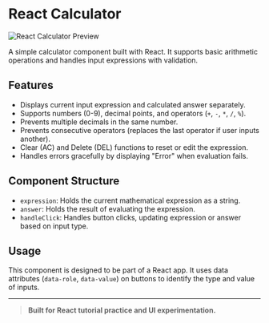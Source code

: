 # React Calculator

![React Calculator Preview](https://react-calculator-mu-dusky.vercel.app/preview.png)

A simple calculator component built with React. It supports basic arithmetic operations and handles input expressions with validation.

## Features

- Displays current input expression and calculated answer separately.
- Supports numbers (0-9), decimal points, and operators (`+`, `-`, `*`, `/`, `%`).
- Prevents multiple decimals in the same number.
- Prevents consecutive operators (replaces the last operator if user inputs another).
- Clear (AC) and Delete (DEL) functions to reset or edit the expression.
- Handles errors gracefully by displaying "Error" when evaluation fails.

## Component Structure

- `expression`: Holds the current mathematical expression as a string.
- `answer`: Holds the result of evaluating the expression.
- `handleClick`: Handles button clicks, updating expression or answer based on input type.

## Usage

This component is designed to be part of a React app. It uses data attributes (`data-role`, `data-value`) on buttons to identify the type and value of inputs.

---

> **Built for React tutorial practice and UI experimentation.**
